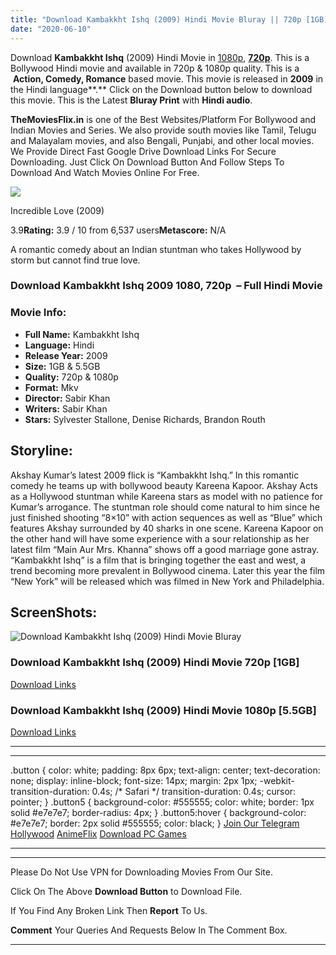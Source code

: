 ```yaml
---
title: "Download Kambakkht Ishq (2009) Hindi Movie Bluray || 720p [1GB] || 1080p [5.5GB]"
date: "2020-06-10"
---
```


Download **Kambakkht Ishq** (2009) Hindi Movie in [1080p](https://1moviesflix.com/1080p-movies/), [**720p**](https://1moviesflix.com/720p-movies/). This is a Bollywood Hindi movie and available in 720p & 1080p quality. This is a  **Action, Comedy, Romance** based movie. This movie is released in **2009** in the Hindi language**.** Click on the Download button below to download this movie. This is the Latest **Bluray Print** with **Hindi audio**.

**TheMoviesFlix.in** is one of the Best Websites/Platform For Bollywood and Indian Movies and Series. We also provide south movies like Tamil, Telugu and Malayalam movies, and also Bengali, Punjabi, and other local movies. We Provide Direct Fast Google Drive Download Links For Secure Downloading. Just Click On Download Button And Follow Steps To Download And Watch Movies Online For Free.

[![](https://m.media-amazon.com/images/M/MV5BM2JiODAyOTEtMDI5MC00YTU3LWE5YTQtNmI0YWM1NTY1ODFmXkEyXkFqcGdeQXVyMjMwNDgzNjc@._V1_SX300.jpg)](https://www.imdb.com/title/tt1144804/ "Incredible Love")

Incredible Love (2009)

3.9**Rating:** 3.9 / 10 from 6,537 users**Metascore:** N/A

A romantic comedy about an Indian stuntman who takes Hollywood by storm but cannot find true love.

### Download Kambakkht Ishq 2009 1080, 720p  – Full Hindi Movie

### Movie Info:

- **Full Name:** Kambakkht Ishq
- **Language:** Hindi
- **Release Year:** 2009
- **Size:** 1GB & 5.5GB
- **Quality:** 720p & 1080p
- **Format:** Mkv
- **Director:** Sabir Khan
- **Writers:** Sabir Khan
- **Stars:** Sylvester Stallone, Denise Richards, Brandon Routh

## Storyline:

Akshay Kumar’s latest 2009 flick is “Kambakkht Ishq.” In this romantic comedy he teams up with bollywood beauty Kareena Kapoor. Akshay Acts as a Hollywood stuntman while Kareena stars as model with no patience for Kumar’s arrogance. The stuntman role should come natural to him since he just finished shooting “8×10” with action sequences as well as “Blue” which features Akshay surrounded by 40 sharks in one scene. Kareena Kapoor on the other hand will have some experience with a sour relationship as her latest film “Main Aur Mrs. Khanna” shows off a good marriage gone astray. “Kambakkht Ishq” is a film that is bringing together the east and west, a trend becoming more prevalent in Bollywood cinema. Later this year the film “New York” will be released which was filmed in New York and Philadelphia.

## ScreenShots:

![Download Kambakkht Ishq (2009) Hindi Movie Bluray](https://i.imgur.com/1dDt4Rn.jpg)

### Download Kambakkht Ishq (2009) Hindi Movie 720p \[1GB\]

[Download Links](https://1moviesflix.com?a270777880=L3RTQWdkVjlTZGFMZDRneXBnUkRxcHNYWjB6VithWmtsTG42M3lyc2hvdnhCNjFlaUdENEs4Vm5lZ1d1ZjNJZzBFamtQU3dMUTJ6NFlNRERYcXV6ZWswWnhIbm5aVnp4N0tYcTM1Ync1Mlk9)

### Download Kambakkht Ishq (2009) Hindi Movie 1080p \[5.5GB\] 

[Download Links](https://1moviesflix.com?a270777880=L3RTQWdkVjlTZGFMZDRneXBnUkRxcHNYWjB6VithWmtsTG42M3lyc2hvdnhCNjFlaUdENEs4Vm5lZ1d1ZjNJZzRUMzhYWUpFYXRwNGdwSjZHYzMwaFU5Y3NDWDhBdlp3YUFZZnc2OTRIa2s9)

* * *

* * *

.button { color: white; padding: 8px 6px; text-align: center; text-decoration: none; display: inline-block; font-size: 14px; margin: 2px 1px; -webkit-transition-duration: 0.4s; /\* Safari \*/ transition-duration: 0.4s; cursor: pointer; } .button5 { background-color: #555555; color: white; border: 1px solid #e7e7e7; border-radius: 4px; } .button5:hover { background-color: #e7e7e7; border: 2px solid #555555; color: black; } [Join Our Telegram](http://gdrivepro.xyz/join.php) [Hollywood](https://moviesverse.com/) [AnimeFlix](https://animeflix.in/) [Download PC Games](https://gamesflix.net/)  

* * *

* * *

  

Please Do Not Use VPN for Downloading Movies From Our Site.

Click On The Above **Download Button** to Download File.

If You Find Any Broken Link Then **Report** To Us.

**Comment** Your Queries And Requests Below In The Comment Box.

* * *
